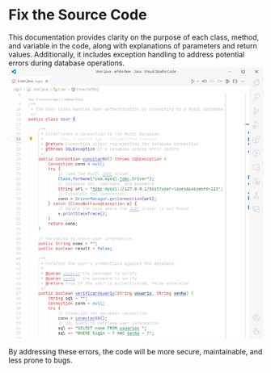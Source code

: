 # Fix the Source Code
This documentation provides clarity on the purpose of each class, method, and variable in the code, along with explanations of parameters and return values. Additionally, it includes exception handling to address potential errors during database operations.
![](/img/CAIXA%20BRANCA.png)

By addressing these errors, the code will be more secure, maintainable, and less prone to bugs.